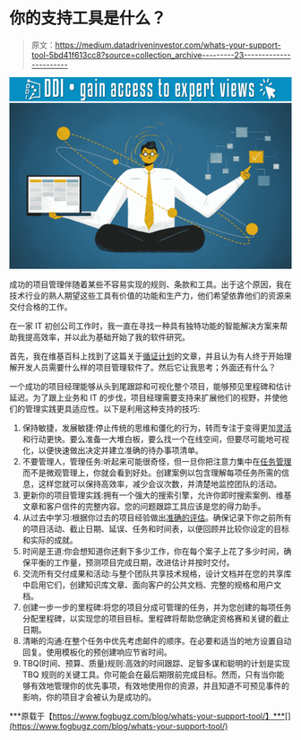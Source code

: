 # 你的支持工具是什么？

> 原文：<https://medium.datadriveninvestor.com/whats-your-support-tool-5bd41f613cc8?source=collection_archive---------23----------------------->

[![](img/af4a44963d913f749ed5b41aa15e4237.png)](http://www.track.datadriveninvestor.com/1B9E)![](img/dd1f66ec434a9c3169cf7d412a87c684.png)

成功的项目管理伴随着某些不容易实现的规则、条款和工具。出于这个原因，我在技术行业的熟人期望这些工具有价值的功能和生产力，他们希望依靠他们的资源来交付合格的工作。

在一家 IT 初创公司工作时，我一直在寻找一种具有独特功能的智能解决方案来帮助我提高效率，并以此为基础开始了我的软件研究。

首先，我在维基百科上找到了这篇关于[循证计划](https://en.wikipedia.org/wiki/Evidence-based_scheduling)的文章，并且认为有人终于开始理解开发人员需要什么样的项目管理软件了。然后它让我思考；外面还有什么？

一个成功的项目经理能够从头到尾跟踪和可视化整个项目，能够预见里程碑和估计延迟。为了跟上业务和 IT 的步伐，项目经理需要支持来扩展他们的视野，并使他们的管理实践更具适应性。以下是利用这种支持的技巧:

1.  保持敏捷，发展敏捷:停止传统的思维和僵化的行为，转而专注于变得更加[灵活](https://www.fogbugz.com/agile-development.html)和行动更快。要么准备一大堆白板，要么找一个在线空间，但要尽可能地可视化，以便快速做出决定并建立准确的待办事项清单。
2.  不要管理人，管理任务:听起来可能很奇怪，但一旦你把注意力集中在[任务管理](https://www.fogbugz.com/task-management.html)而不是微观管理上，你就会看到好处。创建案例以包含理解每项任务所需的信息，这样您就可以保持高效率，减少会议次数，并清楚地监控团队的活动。
3.  更新你的项目管理实践:拥有一个强大的搜索引擎，允许你即时搜索案例、维基文章和客户信件的完整内容。您的问题跟踪工具应该是您的得力助手。
4.  从过去中学习:根据你过去的项目经验做出[准确的评估](https://www.fogbugz.com/evidence-based-scheduling.html)。确保记录下你之前所有的项目活动、截止日期、延误、任务和时间表，以便回顾并比较你设定的目标和实际的成就。
5.  时间是王道:你会想知道你还剩下多少工作，你在每个案子上花了多少时间，确保平衡的工作量，预测项目完成日期，改进估计并按时交付。
6.  交流所有交付成果和活动:与整个团队共享技术规格，设计文档并在您的共享库中启用它们，创建知识库文章、面向客户的公共文档、完整的规格和用户文档。
7.  创建一步一步的里程碑:将您的项目分成可管理的任务，并为您创建的每项任务分配里程碑，以实现您的项目目标。里程碑将帮助您确定资格赛和关键的截止日期。
8.  清晰的沟通:在整个任务中优先考虑邮件的顺序。在必要和适当的地方设置自动回复。使用模板化的预创建响应节省时间。
9.  TBQ(时间、预算、质量)规则:高效的时间跟踪、足智多谋和聪明的计划是实现 TBQ 规则的关键工具。你可能会在最后期限前完成目标。然而，只有当你能够有效地管理你的优先事项，有效地使用你的资源，并且知道不可预见事件的影响，你的项目才会被认为是成功的。

***原载于【https://www.fogbugz.com/blog/whats-your-support-tool/】***[](https://www.fogbugz.com/blog/whats-your-support-tool/)